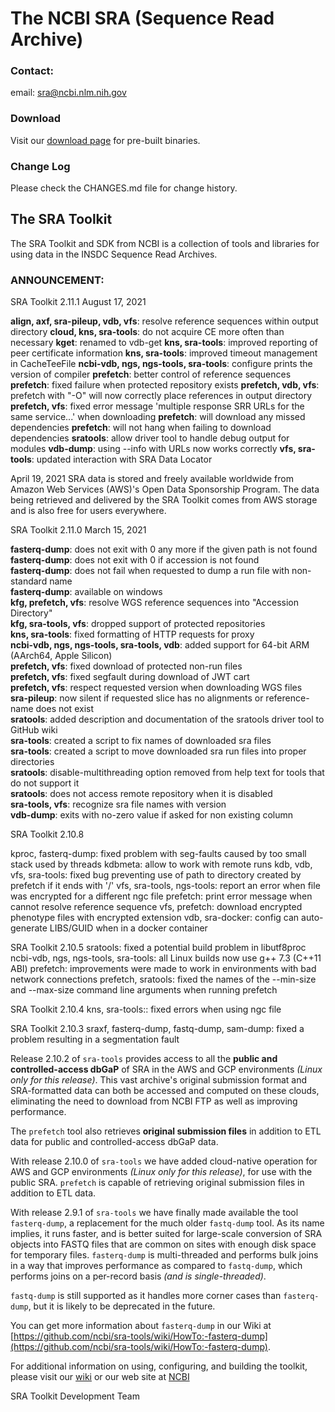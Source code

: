 # The NCBI SRA (Sequence Read Archive)

### Contact:
email: sra@ncbi.nlm.nih.gov

### Download
Visit our [download page](https://github.com/ncbi/sra-tools/wiki/01.-Downloading-SRA-Toolkit) for pre-built binaries.

### Change Log
Please check the CHANGES.md file for change history.

## The SRA Toolkit
The SRA Toolkit and SDK from NCBI is a collection of tools and libraries for
using data in the INSDC Sequence Read Archives.

### ANNOUNCEMENT:
SRA Toolkit 2.11.1 August 17, 2021

**align, axf, sra-pileup, vdb, vfs**: resolve reference sequences within output directory
**cloud, kns, sra-tools**: do not acquire CE more often than necessary
**kget**: renamed to vdb-get
**kns, sra-tools**: improved reporting of peer certificate information
**kns, sra-tools**: improved timeout management in CacheTeeFile
**ncbi-vdb, ngs, ngs-tools, sra-tools**: configure prints the version of compiler
**prefetch**: better control of reference sequences
**prefetch**: fixed failure when protected repository exists
**prefetch, vdb, vfs**: prefetch with "-O" will now correctly place references in output directory
**prefetch, vfs**: fixed error message 'multiple response SRR URLs for the same service...' when downloading
**prefetch**: will download any missed dependencies
**prefetch**: will not hang when failing to download dependencies
**sratools**: allow driver tool to handle debug output for modules
**vdb-dump**: using --info with URLs now works correctly
**vfs, sra-tools**: updated interaction with SRA Data Locator

April 19, 2021
SRA data is stored and freely available worldwide from Amazon Web Services (AWS)'s Open Data Sponsorship Program. The data being retrieved and delivered by the SRA Toolkit comes from AWS storage and is also free for users everywhere.

SRA Toolkit 2.11.0 March 15, 2021

  **fasterq-dump**: does not exit with 0 any more if the given path is not found  
  **fasterq-dump**: does not exit with 0 if accession is not found  
  **fasterq-dump**: does not fail when requested to dump a run file with non-standard name  
  **fasterq-dump**: available on windows  
  **kfg, prefetch, vfs**: resolve WGS reference sequences into "Accession Directory"  
  **kfg, sra-tools, vfs**: dropped support of protected repositories  
  **kns, sra-tools**: fixed formatting of HTTP requests for proxy  
  **ncbi-vdb, ngs, ngs-tools, sra-tools, vdb**: added support for 64-bit ARM (AArch64, Apple Silicon)  
  **prefetch, vfs**: fixed download of protected non-run files  
  **prefetch, vfs**: fixed segfault during download of JWT cart  
  **prefetch, vfs**: respect requested version when downloading WGS files  
  **sra-pileup**: now silent if requested slice has no alignments or reference-name does not exist  
  **sratools**: added description and documentation of the sratools driver tool to GitHub wiki  
  **sra-tools**: created a script to fix names of downloaded sra files  
  **sra-tools**: created a script to move downloaded sra run files into proper directories  
  **sratools**: disable-multithreading option removed from help text for tools that do not support it  
  **sratools**: does not access remote repository when it is disabled  
  **sra-tools, vfs**: recognize sra file names with version  
  **vdb-dump**: exits with no-zero value if asked for non existing column  

SRA Toolkit 2.10.8

kproc, fasterq-dump: fixed problem with seg-faults caused by too small stack used by threads
kdbmeta: allow to work with remote runs
kdb, vdb, vfs, sra-tools: fixed bug preventing use of path to directory created by prefetch if it ends with '/'
vfs, sra-tools, ngs-tools: report an error when file was encrypted for a different ngc file
prefetch: print error message when cannot resolve reference sequence
vfs, prefetch: download encrypted phenotype files with encrypted extension
vdb, sra-docker: config can auto-generate LIBS/GUID when in a docker container

SRA Toolkit 2.10.5
sratools: fixed a potential build problem in libutf8proc
ncbi-vdb, ngs, ngs-tools, sra-tools: all Linux builds now use g++ 7.3 (C++11 ABI)
prefetch: improvements were made to work in environments with bad network connections
prefetch, sratools: fixed the names of the --min-size and --max-size command line arguments when running prefetch

SRA Toolkit 2.10.4
kns, sra-tools:: fixed errors when using ngc file

SRA Toolkit 2.10.3
sraxf, fasterq-dump, fastq-dump, sam-dump: fixed a problem resulting in a segmentation fault

Release 2.10.2 of `sra-tools` provides access to all the **public and controlled-access dbGaP** of SRA in the AWS and GCP environments _(Linux only for this release)_. This vast archive's original submission format and SRA-formatted data can both be accessed and computed on these clouds, eliminating the need to download from NCBI FTP as well as improving performance.

The `prefetch` tool also retrieves **original submission files** in addition to ETL data for public and controlled-access dbGaP data.

With release 2.10.0 of `sra-tools` we have added cloud-native operation for AWS and GCP environments _(Linux only for this release)_, for use with the public SRA. `prefetch` is capable of retrieving original submission files in addition to ETL data.

With release 2.9.1 of `sra-tools` we have finally made available the tool `fasterq-dump`, a replacement for the much older `fastq-dump` tool. As its name implies, it runs faster, and is better suited for large-scale conversion of SRA objects into FASTQ files that are common on sites with enough disk space for temporary files. `fasterq-dump` is multi-threaded and performs bulk joins in a way that improves performance as compared to `fastq-dump`, which performs joins on a per-record basis _(and is single-threaded)_.

`fastq-dump` is still supported as it handles more corner cases than `fasterq-dump`, but it is likely to be deprecated in the future.

You can get more information about `fasterq-dump` in our Wiki at [https://github.com/ncbi/sra-tools/wiki/HowTo:-fasterq-dump](https://github.com/ncbi/sra-tools/wiki/HowTo:-fasterq-dump).

For additional information on using, configuring, and building the toolkit,
please visit our [wiki](https://github.com/ncbi/sra-tools/wiki)
or our web site at [NCBI](http://www.ncbi.nlm.nih.gov/Traces/sra/?view=toolkit_doc)


SRA Toolkit Development Team
